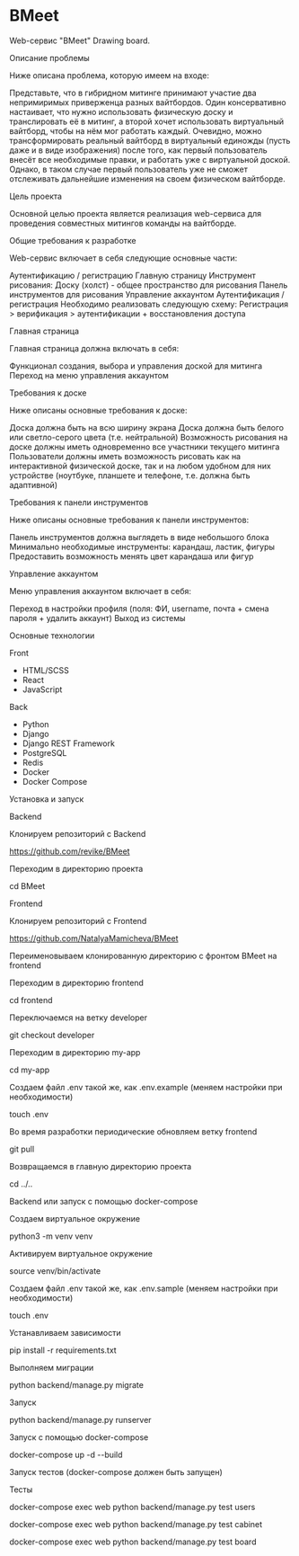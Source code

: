 # BMeet

Web-сервис "BMeet"
Drawing board.

Описание проблемы

Ниже описана проблема, которую имеем на входе:

Представьте, что в гибридном митинге принимают участие два непримиримых приверженца разных вайтбордов. Один консервативно настаивает, что нужно использовать физическую доску и транслировать её в митинг, а второй хочет использовать виртуальный вайтборд, чтобы на нём мог работать каждый. Очевидно, можно трансформировать реальный вайтборд в виртуальный единожды (пусть даже и в виде изображения) после того, как первый пользователь внесёт все необходимые правки, и работать уже с виртуальной доской. Однако, в таком случае первый пользователь уже не сможет отслеживать дальнейшие изменения на своем физическом вайтборде.

Цель проекта

Основной целью проекта является реализация web-сервиса для проведения совместных митингов команды на вайтборде.

Общие требования к разработке

Web-сервис включает в себя следующие основные части:

Аутентификацию / регистрацию
Главную страницу
Инструмент рисования:
Доску (холст) - общее пространство для рисования
Панель инструментов для рисования
Управление аккаунтом
Аутентификация / регистрация
Необходимо реализовать следующую схему:
Регистрация > верификация > аутентификации + восстановления доступа

Главная страница

Главная страница должна включать в себя:

Функционал создания, выбора и управления доской для митинга
Переход на меню управления аккаунтом

Требования к доске

Ниже описаны основные требования к доске:

Доска должна быть на всю ширину экрана
Доска должна быть белого или светло-серого цвета (т.е. нейтральной)
Возможность рисования на доске должны иметь одновременно все участники текущего митинга
Пользователи должны иметь возможность рисовать как на интерактивной физической доске, так и на любом удобном для них устройстве (ноутбуке, планшете и телефоне, т.е. должна быть адаптивной)

Требования к панели инструментов

Ниже описаны основные требования к панели инструментов:

Панель инструментов должна выглядеть в виде небольшого блока
Минимально необходимые инструменты: карандаш, ластик, фигуры
Предоставить возможность менять цвет карандаша или фигур

Управление аккаунтом

Меню управления аккаунтом включает в себя:

Переход в настройки профиля (поля: ФИ, username, почта + смена пароля + удалить аккаунт)
Выход из системы

Основные технологии

Front
* HTML/SCSS
* React
* JavaScript

Back
* Python
* Django
* Django REST Framework 
* PostgreSQL
* Redis
* Docker
* Docker Compose

Установка и запуск

Backend

Клонируем репозиторий с Backend

https://github.com/revike/BMeet

Переходим в директорию проекта

cd BMeet

Frontend

Клонируем репозиторий с Frontend

https://github.com/NatalyaMamicheva/BMeet

Переименовываем клонированную директорию с фронтом BMeet на frontend

Переходим в директорию frontend

cd frontend

Переключаемся на ветку developer

git checkout developer

Переходим в директорию my-app

cd my-app

Создаем файл .env такой же, как .env.example (меняем настройки при необходимости)

touch .env

Во время разработки периодические обновляем ветку frontend


git pull

Возвращаемся в главную директорию проекта

cd ../..

Backend или запуск с помощью docker-compose

Создаем виртуальное окружение

python3 -m venv venv

Активируем виртуальное окружение

source venv/bin/activate

Создаем файл .env такой же, как .env.sample (меняем настройки при необходимости)

touch .env

Устанавливаем зависимости

pip install -r requirements.txt

Выполняем миграции

python backend/manage.py migrate

Запуск

python backend/manage.py runserver

Запуск с помощью docker-compose

docker-compose up -d --build

Запуск тестов (docker-compose должен быть запущен)

Тесты

docker-compose exec web python backend/manage.py test users

docker-compose exec web python backend/manage.py test cabinet

docker-compose exec web python backend/manage.py test board
